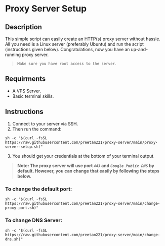 # Proxy Server Setup
## Description
This simple script can easily create an HTTP(s) proxy server without hassle. All you need is a Linux server (preferably Ubuntu) and run the script (instructions given below). Congratulations, now you have an up-and-running proxy server.

> `Make sure you have root access to the server.`

## Requirments
+ A VPS Server.
+ Basic terminal skills.

## Instructions
1. Connect to your server via SSH.
2. Then run the command:
```
sh -c "$(curl -fsSL https://raw.githubusercontent.com/preetam221/proxy-server/main/proxy-server-setup.sh)"
```
3. You should get your credentials at the bottom of your terminal output.

> **Note: The proxy server will use port _`443`_ and _`Google Public DNS`_ by default. However, you can change that easily by following the steps below.**

### To change the default port:
```
sh -c "$(curl -fsSL https://raw.githubusercontent.com/preetam221/proxy-server/main/change-proxy-port.sh)"
```

### To change DNS Server:
```
sh -c "$(curl -fsSL https://raw.githubusercontent.com/preetam221/proxy-server/main/change-dns.sh)"
```

